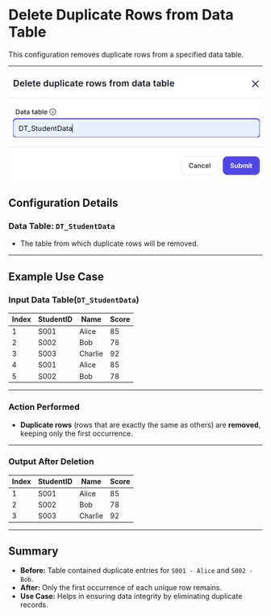 # **Delete Duplicate Rows from Data Table**

This configuration removes duplicate rows from a specified data table.

---

![alt text](delete-duplicate-rows-from-data-table-1.png)

## **Configuration Details**

### **Data Table:** `DT_StudentData`

- The table from which duplicate rows will be removed.

---

## **Example Use Case**

### **Input Data Table(`DT_StudentData`)**

| Index | StudentID | Name    | Score |
|-------|----------|---------|------|
| 1     | S001     | Alice   | 85   |
| 2     | S002     | Bob     | 78   |
| 3     | S003     | Charlie | 92   |
| 4     | S001     | Alice   | 85   |
| 5     | S002     | Bob     | 78   |

---

### **Action Performed**

- **Duplicate rows** (rows that are exactly the same as others) are **removed**, keeping only the first occurrence.

---

### **Output After Deletion**

| Index | StudentID | Name    | Score |
|-------|----------|---------|------|
| 1     | S001     | Alice   | 85   |
| 2     | S002     | Bob     | 78   |
| 3     | S003     | Charlie | 92   |

---

## **Summary**

- **Before:** Table contained duplicate entries for `S001 - Alice` and `S002 - Bob`.
- **After:** Only the first occurrence of each unique row remains.
- **Use Case:** Helps in ensuring data integrity by eliminating duplicate records.
